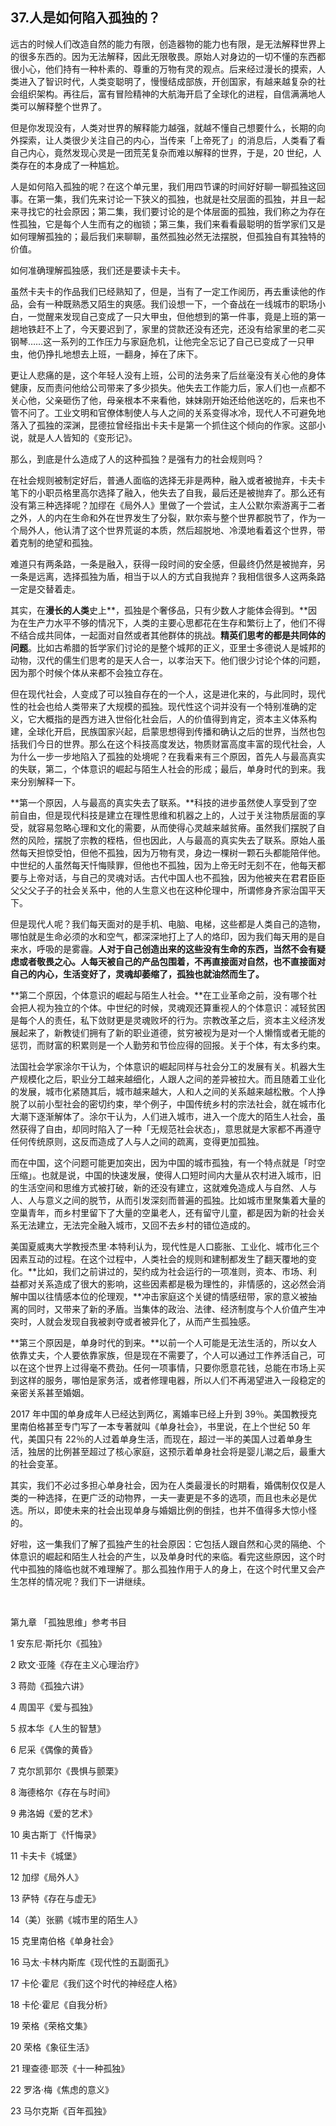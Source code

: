 ## 37.人是如何陷入孤独的？
远古的时候人们改造自然的能力有限，创造器物的能力也有限，是无法解释世界上的很多东西的。因为无法解释，因此无限敬畏。原始人对身边的一切不懂的东西都很小心，他们持有一种朴素的、尊重的万物有灵的观点。后来经过漫长的摸索，人类进入了智识时代，人类变聪明了，慢慢结成部族，开创国家，有越来越复杂的社会组织架构。再往后，富有冒险精神的大航海开启了全球化的进程，自信满满地人类可以解释整个世界了。


但是你发现没有，人类对世界的解释能力越强，就越不懂自己想要什么，长期的向外探索，让人类很少关注自己的内心，当传来「上帝死了」的消息后，人类看了看自己内心，竟然发现心灵是一团荒芜复杂而难以解释的世界，于是，20 世纪，人类存在的本身成了一种尴尬。


人是如何陷入孤独的呢？在这个单元里，我们用四节课的时间好好聊一聊孤独这回事。在第一集，我们先来讨论一下狭义的孤独，也就是社交层面的孤独，并且一起来寻找它的社会原因；第二集，我们要讨论的是个体层面的孤独，我们称之为存在性孤独，它是每个人生而有之的枷锁；第三集，我们来看看最聪明的哲学家们又是如何理解孤独的；最后我们来聊聊，虽然孤独必然无法摆脱，但孤独自有其独特的价值。


如何准确理解孤独感，我们还是要读卡夫卡。


虽然卡夫卡的作品我们已经熟知了，但是，当有了一定工作阅历，再去重读他的作品，会有一种既熟悉又陌生的爽感。我们设想一下，一个奋战在一线城市的职场小白，一觉醒来发现自己变成了一只大甲虫，但他想到的第一件事，竟是上班的第一趟地铁赶不上了，今天要迟到了，家里的贷款还没有还完，还没有给家里的老二买钢琴……这一系列的工作压力与家庭危机，让他完全忘记了自己已变成了一只甲虫，他仍挣扎地想去上班，一翻身，掉在了床下。


更让人悲痛的是，这个年轻人没有上班，公司的法务来了后丝毫没有关心他的身体健康，反而责问他给公司带来了多少损失。他失去工作能力后，家人们也一点都不关心他，父亲砸伤了他，母亲根本不来看他，妹妹刚开始还给他送吃的，后来也不管不问了。工业文明和官僚体制使人与人之间的关系变得冰冷，现代人不可避免地落入了孤独的深渊，昆德拉曾经指出卡夫卡是第一个抓住这个倾向的作家。这部小说，就是人人皆知的《变形记》。


那么，到底是什么造成了人的这种孤独？是强有力的社会规则吗？


在社会规则被制定好后，普通人面临的选择无非是两种，融入或者被抛弃，卡夫卡笔下的小职员格里高尔选择了融入，他失去了自我，最后还是被抛弃了。那么还有没有第三种选择呢？加缪在《局外人》里做了一个尝试，主人公默尔索游离于二者之外，人的内在生命和外在世界发生了分裂，默尔索与整个世界都脱节了，作为一个局外人，他认清了这个世界荒诞的本质，然后超脱地、冷漠地看着这个世界，带着克制的绝望和孤独。


难道只有两条路，一条是融入，获得一段时间的安全感，但最终仍然是被抛弃，另一条是远离，选择孤独为盾，相当于以人的方式自我抛弃？我相信很多人这两条路一定是交替着走。


其实，在**漫长的人类**史上**，孤独是个奢侈品，只有少数人才能体会得到。**因为在生产力水平不够的情况下，人类的主要心思都花在生存和繁衍上了，他们不得不结合成共同体，一起面对自然或者其他群体的挑战。**精英们思考的都是共同体的问题**。比如古希腊的哲学家们讨论的是整个城邦的正义，亚里士多德说人是城邦的动物，汉代的儒生们思考的是天人合一，以孝治天下。他们很少讨论个体的问题，因为那个时候个体从来都不会独立存在。


但在现代社会，人变成了可以独自存在的一个人，这是进化来的，与此同时，现代性的社会也给人类带来了大规模的孤独。现代性这个词并没有一个特别准确的定义，它大概指的是西方进入世俗化社会后，人的价值得到肯定，资本主义体系构建，全球化开启，民族国家兴起，启蒙思想得到传播和确认之后的世界，当然也包括我们今日的世界。那么在这个科技高度发达，物质财富高度丰富的现代社会，人为什么一步一步地陷入了孤独的处境呢？在我看来有三个原因，首先人与最高真实的失联，第二，个体意识的崛起与陌生人社会的形成；最后，单身时代的到来。我来分别解释一下。


**第一个原因，人与最高的真实失去了联系。**科技的进步虽然使人享受到了空前自由，但是现代科技是建立在理性思维和机器之上的，人过于关注物质层面的享受，就容易忽略心理和文化的需要，从而使得心灵越来越贫瘠。虽然我们摆脱了自然的风险，摆脱了宗教的桎梏，但也因此，人与最高的真实失去了联系。原始人虽然每天担惊受怕，但他不孤独，因为万物有灵，身边一棵树一颗石头都能陪伴他。中世纪的人虽然每天忏悔赎罪，但他也不孤独，因为上帝无时无刻不在，他每天都要与上帝对话，与自己的灵魂对话。古代中国人也不孤独，因为他被夹在君君臣臣父父父子子的社会关系中，他的人生意义也在这种伦理中，所谓修身齐家治国平天下。


但是现代人呢？我们每天面对的是手机、电脑、电梯，这些都是人类自己的造物，哪怕就是生命必须的水和空气，都深深地打上了人的烙印，因为我们每天用的是自来水，呼吸的是雾霾。**人对于自己创造出来的这些没有生命的东西，当然不会有疑虑或者敬畏之心。人每天被自己的产品包围着，不再直接面对自然，也不直接面对自己的内心，生活变好了，灵魂却萎缩了，孤独也就油然而生了。**


**第二个原因，个体意识的崛起与陌生人社会。**在工业革命之前，没有哪个社会把人视为独立的个体。中世纪的时候，灵魂观还算重视人的个体意识：减轻贫困是每个人的责任，私下敛财更是灵魂败坏的行为。宗教改革之后，资本主义经济发展起来了，新教徒们拥有了新的职业道德，贫穷被视为是对一个人懒惰或者无能的惩罚，而财富的积累则是一个人勤劳和节俭应得的回报。关于个体，有太多约束。


法国社会学家涂尔干认为，个体意识的崛起同样与社会分工的发展有关。机器大生产规模化之后，职业分工越来越细化，人跟人之间的差异被拉大。而且随着工业化的发展，城市化紧随其后，城市越来越大，人和人之间的关系越来越松散。个人挣脱了以前小型社会的密切约束，举个例子，中国传统乡村的宗法社会，就在城市化大潮下逐渐解体了。涂尔干认为，人们进入城市，进入一个庞大的陌生人社会，虽然获得了自由，却同时陷入了一种「无规范社会状态」，意思就是大家都不再遵守任何传统原则，这反而造成了人与人之间的疏离，变得更加孤独。


而在中国，这个问题可能更加突出，因为中国的城市孤独，有一个特点就是「时空压缩」。也就是说，中国的快速发展，使得人口短时间内大量从农村进入城市，旧的生活空间和思维方式被打破，新的还没有建立，这就难免造成人与自然、人与人、人与意义之间的脱节，从而引发深刻而普遍的孤独。比如城市里聚集着大量的空巢青年，而乡村里留下了大量的空巢老人，还有留守儿童，都是因为新的社会关系无法建立，无法完全融入城市，又回不去乡村的错位造成的。


美国夏威夷大学教授杰里·本特利认为，现代性是人口膨胀、工业化、城市化三个因素互动的过程。在这个过程中，人类社会的规则和建制都发生了翻天覆地的变化。**比如，我们之前讲过的，契约成为社会运行的一项准则，资本、市场、利益都对关系造成了很大的影响，这些因素都是极为理性的，非情感的，这必然会消解中国以往情感本位的伦理观，**冲击家庭这个关键的情感纽带，家的意义被抽离的同时，又带来了新的矛盾。当集体的政治、法律、经济制度与个人价值产生冲突时，人就会发现自我被剥夺或者被异化了，从而产生孤独感。


**第三个原因是，单身时代的到来。**以前一个人可能是无法生活的，所以女人依靠丈夫，个人要依靠家族，但是现在不需要了，个人可以通过工作养活自己，可以在这个世界上过得毫不费劲。任何一项事情，只要你愿意花钱，总能在市场上买到这样的服务，哪怕是家务活，或者修理电器，所以人们不再渴望进入一段稳定的亲密关系甚至婚姻。


2017 年中国的单身成年人已经达到两亿，离婚率已经上升到 39％。美国教授克里南伯格甚至专门写了一本专著就叫《单身社会》，书里说，在上个世纪 50 年代，美国只有 22％的人过着单身生活，而现在，超过一半的美国人过着单身生活，独居的比例甚至超过了核心家庭，这预示着单身社会将是婴儿潮之后，最重大的社会变革。


其实，我们不必过多担心单身社会，因为在人类最漫长的时期看，婚偶制仅仅是人类的一种选择，在更广泛的动物界，一夫一妻更是不多的选项，而且也未必是优选。所以，即使未来的社会出现单身与婚姻比例的倒挂，也并不值得多大惊小怪的。


好啦，这一集我们了解了孤独产生的社会原因：它包括人跟自然和心灵的隔绝、个体意识的崛起和陌生人社会的产生，以及单身时代的来临。看完这些原因，这个时代中孤独的降临也就不难理解了。那么孤独作用于人的身上，在这个时代里又会产生怎样的情况呢？我们下一讲继续。


 


第九章 「孤独思维」参考书目


1 安东尼·斯托尔《孤独》 


2 欧文·亚隆《存在主义心理治疗》


3 蒋勋《孤独六讲》


4 周国平《爱与孤独》


5 叔本华《人生的智慧》


6 尼采《偶像的黄昏》


7 克尔凯郭尔《畏惧与颤栗》


8 海德格尔《存在与时间》


9 弗洛姆《爱的艺术》


10 奥古斯丁《忏悔录》


11 卡夫卡《城堡》


12 加缪《局外人》


13 萨特《存在与虚无》


14（美）张鹂《城市里的陌生人》


15 克里南伯格《单身社会》


16 马太·卡林内斯库《现代性的五副面孔》


17 卡伦·霍尼《我们这个时代的神经症人格》


18 卡伦·霍尼《自我分析》


19 荣格《荣格文集》


20 荣格《象征生活》


21 理查德·耶茨《十一种孤独》


22 罗洛·梅《焦虑的意义》


23 马尔克斯《百年孤独》

